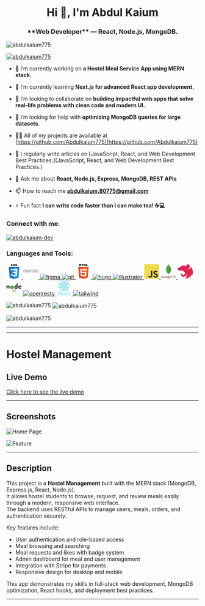 <h1 align="center">Hi 👋, I'm Abdul Kaium</h1>
<h3 align="center">**Web Developer** — React, Node.js, MongoDB.</h3>

<p align="left"> <img src="https://komarev.com/ghpvc/?username=abdulkaium775&label=Profile%20views&color=0e75b6&style=flat" alt="abdulkaium775" /> </p>

<p align="left"> <a href="https://github.com/ryo-ma/github-profile-trophy"><img src="https://github-profile-trophy.vercel.app/?username=abdulkaium775" alt="abdulkaium775" /></a> </p>

- 🔭 I’m currently working on **a Hostel Meal Service App using MERN stack.**

- 🌱 I’m currently learning **Next.js for advanced React app development.**

- 👯 I’m looking to collaborate on **building impactful web apps that solve real-life problems with clean code and modern UI.**

- 🤝 I’m looking for help with **optimizing MongoDB queries for large datasets.**

- 👨‍💻 All of my projects are available at [https://github.com/Abdulkaium775](https://github.com/Abdulkaium775)

- 📝 I regularly write articles on [JavaScript, React, and Web Development Best Practices.](JavaScript, React, and Web Development Best Practices.)

- 💬 Ask me about **React, Node.js, Express, MongoDB, REST APIs**

- 📫 How to reach me **abdulkaium.80775@gmail.com**

- ⚡ Fun fact **I can write code faster than I can make tea! ☕️💻**

<h3 align="left">Connect with me:</h3>
<p align="left">
<a href="https://linkedin.com/in/abdulkaium-dev" target="blank"><img align="center" src="https://raw.githubusercontent.com/rahuldkjain/github-profile-readme-generator/master/src/images/icons/Social/linked-in-alt.svg" alt="abdulkaium-dev" height="30" width="40" /></a>
</p>

<h3 align="left">Languages and Tools:</h3>
<p align="left">
<a href="https://www.w3schools.com/css/" target="_blank" rel="noreferrer">
  <img src="https://raw.githubusercontent.com/devicons/devicon/master/icons/css3/css3-original-wordmark.svg" alt="css3" width="40" height="40"/>
</a>
<a href="https://expressjs.com" target="_blank" rel="noreferrer">
  <img src="https://raw.githubusercontent.com/devicons/devicon/master/icons/express/express-original-wordmark.svg" alt="express" width="40" height="40"/>
</a>
<a href="https://www.figma.com/" target="_blank" rel="noreferrer">
  <img src="https://www.vectorlogo.zone/logos/figma/figma-icon.svg" alt="figma" width="40" height="40"/>
</a>
<a href="https://git-scm.com/" target="_blank" rel="noreferrer">
  <img src="https://www.vectorlogo.zone/logos/git-scm/git-scm-icon.svg" alt="git" width="40" height="40"/>
</a>
<a href="https://www.w3.org/html/" target="_blank" rel="noreferrer">
  <img src="https://raw.githubusercontent.com/devicons/devicon/master/icons/html5/html5-original-wordmark.svg" alt="html5" width="40" height="40"/>
</a>
<a href="https://gohugo.io/" target="_blank" rel="noreferrer">
  <img src="https://api.iconify.design/logos-hugo.svg" alt="hugo" width="40" height="40"/>
</a>
<a href="https://www.adobe.com/in/products/illustrator.html" target="_blank" rel="noreferrer">
  <img src="https://www.vectorlogo.zone/logos/adobe_illustrator/adobe_illustrator-icon.svg" alt="illustrator" width="40" height="40"/>
</a>
<a href="https://developer.mozilla.org/en-US/docs/Web/JavaScript" target="_blank" rel="noreferrer">
  <img src="https://raw.githubusercontent.com/devicons/devicon/master/icons/javascript/javascript-original.svg" alt="javascript" width="40" height="40"/>
</a>
<a href="https://www.mongodb.com/" target="_blank" rel="noreferrer">
  <img src="https://raw.githubusercontent.com/devicons/devicon/master/icons/mongodb/mongodb-original-wordmark.svg" alt="mongodb" width="40" height="40"/>
</a>
<a href="https://nestjs.com/" target="_blank" rel="noreferrer">
  <img src="https://raw.githubusercontent.com/devicons/devicon/master/icons/nestjs/nestjs-plain.svg" alt="nestjs" width="40" height="40"/>
</a>
<a href="https://nodejs.org" target="_blank" rel="noreferrer">
  <img src="https://raw.githubusercontent.com/devicons/devicon/master/icons/nodejs/nodejs-original-wordmark.svg" alt="nodejs" width="40" height="40"/>
</a>
<a href="https://openresty.org/" target="_blank" rel="noreferrer">
  <img src="https://openresty.org/images/logo.png" alt="openresty" width="40" height="40"/>
</a>
<a href="https://reactjs.org/" target="_blank" rel="noreferrer">
  <img src="https://raw.githubusercontent.com/devicons/devicon/master/icons/react/react-original-wordmark.svg" alt="react" width="40" height="40"/>
</a>
<a href="https://tailwindcss.com/" target="_blank" rel="noreferrer">
  <img src="https://www.vectorlogo.zone/logos/tailwindcss/tailwindcss-icon.svg" alt="tailwind" width="40" height="40"/>
</a>
</p>

<p><img align="left" src="https://github-readme-stats.vercel.app/api/top-langs?username=abdulkaium775&show_icons=true&locale=en&layout=compact" alt="abdulkaium775" /></p>

<p>&nbsp;<img align="center" src="https://github-readme-stats.vercel.app/api?username=abdulkaium775&show_icons=true&locale=en" alt="abdulkaium775" /></p>

<p><img align="center" src="https://github-readme-streak-stats.herokuapp.com/?user=abdulkaium775&" alt="abdulkaium775" /></p>

---

---

# Hostel Management

## Live Demo

[Click here to see the live demo](https://fascinating-seahorse-1ef1af.netlify.app/)

---

## Screenshots

![Home Page](https://github.com/abdulkaium775/your-repo-name/raw/main/screenshots/homepage.png)

![Feature](https://github.com/abdulkaium775/your-repo-name/raw/main/screenshots/feature.png)

---

## Description

This project is a **Hostel Management** built with the MERN stack (MongoDB, Express.js, React, Node.js).  
It allows hostel students to browse, request, and review meals easily through a modern, responsive web interface.  
The backend uses RESTful APIs to manage users, meals, orders, and authentication securely.  

Key features include:  
- User authentication and role-based access  
- Meal browsing and searching  
- Meal requests and likes with badge system  
- Admin dashboard for meal and user management  
- Integration with Stripe for payments  
- Responsive design for desktop and mobile  

This app demonstrates my skills in full-stack web development, MongoDB optimization, React hooks, and deployment best practices.

---


